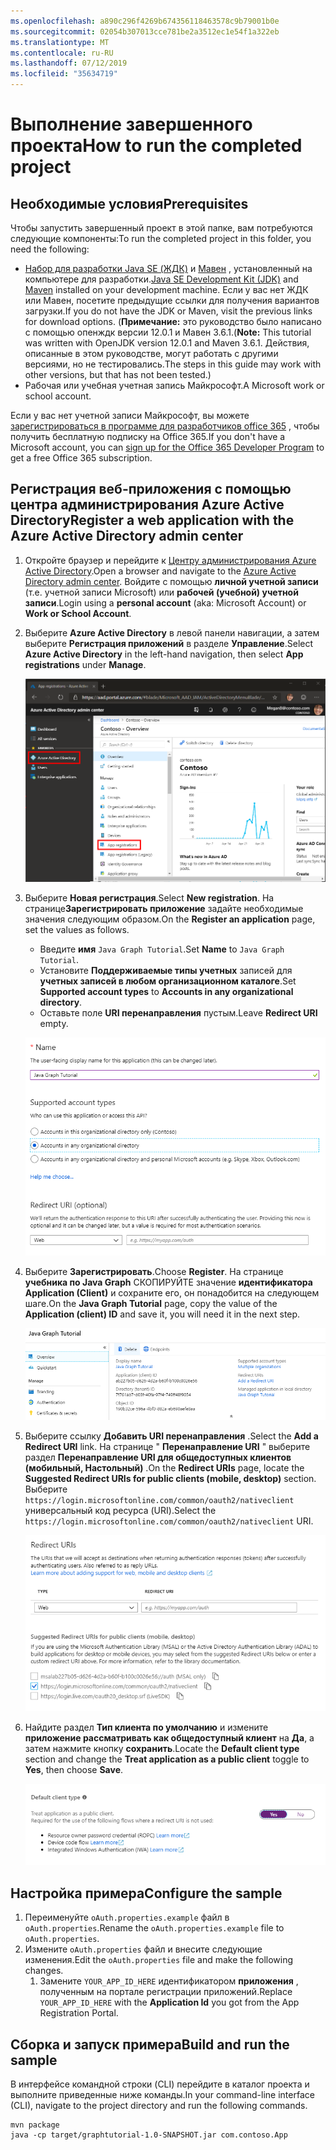 ```yaml
---
ms.openlocfilehash: a890c296f4269b674356118463578c9b79001b0e
ms.sourcegitcommit: 02054b307013cce781be2a3512ec1e54f1a322eb
ms.translationtype: MT
ms.contentlocale: ru-RU
ms.lasthandoff: 07/12/2019
ms.locfileid: "35634719"
---
```

# <a name="how-to-run-the-completed-project"></a><span data-ttu-id="74325-101">Выполнение завершенного проекта</span><span class="sxs-lookup"><span data-stu-id="74325-101">How to run the completed project</span></span>

## <a name="prerequisites"></a><span data-ttu-id="74325-102">Необходимые условия</span><span class="sxs-lookup"><span data-stu-id="74325-102">Prerequisites</span></span>

<span data-ttu-id="74325-103">Чтобы запустить завершенный проект в этой папке, вам потребуются следующие компоненты:</span><span class="sxs-lookup"><span data-stu-id="74325-103">To run the completed project in this folder, you need the following:</span></span>

- <span data-ttu-id="74325-104">[Набор для разработки Java SE (ЖДК)](https://java.com/en/download/faq/develop.xml) и [Мавен](https://maven.apache.org/) , установленный на компьютере для разработки.</span><span class="sxs-lookup"><span data-stu-id="74325-104">[Java SE Development Kit (JDK)](https://java.com/en/download/faq/develop.xml) and [Maven](https://maven.apache.org/) installed on your development machine.</span></span> <span data-ttu-id="74325-105">Если у вас нет ЖДК или Мавен, посетите предыдущие ссылки для получения вариантов загрузки.</span><span class="sxs-lookup"><span data-stu-id="74325-105">If you do not have the JDK or Maven, visit the previous links for download options.</span></span> <span data-ttu-id="74325-106">(**Примечание:** это руководство было написано с помощью опенждк версии 12.0.1 и Мавен 3.6.1.</span><span class="sxs-lookup"><span data-stu-id="74325-106">(**Note:** This tutorial was written with OpenJDK version 12.0.1 and Maven 3.6.1.</span></span> <span data-ttu-id="74325-107">Действия, описанные в этом руководстве, могут работать с другими версиями, но не тестировались.</span><span class="sxs-lookup"><span data-stu-id="74325-107">The steps in this guide may work with other versions, but that has not been tested.)</span></span>
- <span data-ttu-id="74325-108">Рабочая или учебная учетная запись Майкрософт.</span><span class="sxs-lookup"><span data-stu-id="74325-108">A Microsoft work or school account.</span></span>

<span data-ttu-id="74325-109">Если у вас нет учетной записи Майкрософт, вы можете [зарегистрироваться в программе для разработчиков office 365](https://developer.microsoft.com/office/dev-program) , чтобы получить бесплатную подписку на Office 365.</span><span class="sxs-lookup"><span data-stu-id="74325-109">If you don't have a Microsoft account, you can [sign up for the Office 365 Developer Program](https://developer.microsoft.com/office/dev-program) to get a free Office 365 subscription.</span></span>

## <a name="register-a-web-application-with-the-azure-active-directory-admin-center"></a><span data-ttu-id="74325-110">Регистрация веб-приложения с помощью центра администрирования Azure Active Directory</span><span class="sxs-lookup"><span data-stu-id="74325-110">Register a web application with the Azure Active Directory admin center</span></span>

1. <span data-ttu-id="74325-111">Откройте браузер и перейдите к [Центру администрирования Azure Active Directory](https://aad.portal.azure.com).</span><span class="sxs-lookup"><span data-stu-id="74325-111">Open a browser and navigate to the [Azure Active Directory admin center](https://aad.portal.azure.com).</span></span> <span data-ttu-id="74325-112">Войдите с помощью **личной учетной записи** (т.е. учетной записи Microsoft) или **рабочей (учебной) учетной записи**.</span><span class="sxs-lookup"><span data-stu-id="74325-112">Login using a **personal account** (aka: Microsoft Account) or **Work or School Account**.</span></span>

1. <span data-ttu-id="74325-113">Выберите **Azure Active Directory** в левой панели навигации, а затем выберите **Регистрация приложений** в разделе **Управление**.</span><span class="sxs-lookup"><span data-stu-id="74325-113">Select **Azure Active Directory** in the left-hand navigation, then select **App registrations** under **Manage**.</span></span>

    ![<span data-ttu-id="74325-114">Снимок экрана с регистрациями приложений</span><span class="sxs-lookup"><span data-stu-id="74325-114">A screenshot of the App registrations</span></span> ](/tutorial/images/aad-portal-app-registrations.png)

1. <span data-ttu-id="74325-115">Выберите **Новая регистрация**.</span><span class="sxs-lookup"><span data-stu-id="74325-115">Select **New registration**.</span></span> <span data-ttu-id="74325-116">На странице**Зарегистрировать приложение** задайте необходимые значения следующим образом.</span><span class="sxs-lookup"><span data-stu-id="74325-116">On the **Register an application** page, set the values as follows.</span></span>

    - <span data-ttu-id="74325-117">Введите **имя** `Java Graph Tutorial`.</span><span class="sxs-lookup"><span data-stu-id="74325-117">Set **Name** to `Java Graph Tutorial`.</span></span>
    - <span data-ttu-id="74325-118">Установите **Поддерживаемые типы учетных** записей для **учетных записей в любом организационном каталоге**.</span><span class="sxs-lookup"><span data-stu-id="74325-118">Set **Supported account types** to **Accounts in any organizational directory**.</span></span>
    - <span data-ttu-id="74325-119">Оставьте поле **URI перенаправления** пустым.</span><span class="sxs-lookup"><span data-stu-id="74325-119">Leave **Redirect URI** empty.</span></span>

    ![Снимок страницы "регистрация приложения"](/tutorial/images/aad-register-an-app.png)

1. <span data-ttu-id="74325-121">Выберите **Зарегистрировать**.</span><span class="sxs-lookup"><span data-stu-id="74325-121">Choose **Register**.</span></span> <span data-ttu-id="74325-122">На странице **учебника по Java Graph** СКОПИРУЙТЕ значение **идентификатора Application (Client)** и сохраните его, он понадобится на следующем шаге.</span><span class="sxs-lookup"><span data-stu-id="74325-122">On the **Java Graph Tutorial** page, copy the value of the **Application (client) ID** and save it, you will need it in the next step.</span></span>

    ![Снимок экрана с ИДЕНТИФИКАТОРом приложения для новой регистрации приложения](/tutorial/images/aad-application-id.png)

1. <span data-ttu-id="74325-124">Выберите ссылку **Добавить URI перенаправления** .</span><span class="sxs-lookup"><span data-stu-id="74325-124">Select the **Add a Redirect URI** link.</span></span> <span data-ttu-id="74325-125">На странице " **Перенаправление URI** " выберите раздел **Перенаправление URI для общедоступных клиентов (мобильный, Настольный)** .</span><span class="sxs-lookup"><span data-stu-id="74325-125">On the **Redirect URIs** page, locate the **Suggested Redirect URIs for public clients (mobile, desktop)** section.</span></span> <span data-ttu-id="74325-126">Выберите `https://login.microsoftonline.com/common/oauth2/nativeclient` универсальный код ресурса (URI).</span><span class="sxs-lookup"><span data-stu-id="74325-126">Select the `https://login.microsoftonline.com/common/oauth2/nativeclient` URI.</span></span>

    ![Снимок экрана со страницей URI перенаправления](/tutorial/images/aad-redirect-uris.png)

1. <span data-ttu-id="74325-128">Найдите раздел **Тип клиента по умолчанию** и измените **приложение рассматривать как общедоступный клиент** на **Да**, а затем нажмите кнопку **сохранить**.</span><span class="sxs-lookup"><span data-stu-id="74325-128">Locate the **Default client type** section and change the **Treat application as a public client** toggle to **Yes**, then choose **Save**.</span></span>

    ![Снимок экрана: раздел "тип клиента по умолчанию"](/tutorial/images/aad-default-client-type.png)

## <a name="configure-the-sample"></a><span data-ttu-id="74325-130">Настройка примера</span><span class="sxs-lookup"><span data-stu-id="74325-130">Configure the sample</span></span>

1. <span data-ttu-id="74325-131">Переименуйте `oAuth.properties.example` файл в `oAuth.properties`.</span><span class="sxs-lookup"><span data-stu-id="74325-131">Rename the `oAuth.properties.example` file to `oAuth.properties`.</span></span>
1. <span data-ttu-id="74325-132">Измените `oAuth.properties` файл и внесите следующие изменения.</span><span class="sxs-lookup"><span data-stu-id="74325-132">Edit the `oAuth.properties` file and make the following changes.</span></span>
    1. <span data-ttu-id="74325-133">Замените `YOUR_APP_ID_HERE` идентификатором **приложения** , полученным на портале регистрации приложений.</span><span class="sxs-lookup"><span data-stu-id="74325-133">Replace `YOUR_APP_ID_HERE` with the **Application Id** you got from the App Registration Portal.</span></span>

## <a name="build-and-run-the-sample"></a><span data-ttu-id="74325-134">Сборка и запуск примера</span><span class="sxs-lookup"><span data-stu-id="74325-134">Build and run the sample</span></span>

<span data-ttu-id="74325-135">В интерфейсе командной строки (CLI) перейдите в каталог проекта и выполните приведенные ниже команды.</span><span class="sxs-lookup"><span data-stu-id="74325-135">In your command-line interface (CLI), navigate to the project directory and run the following commands.</span></span>

```Shell
mvn package
java -cp target/graphtutorial-1.0-SNAPSHOT.jar com.contoso.App
```
